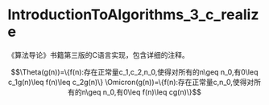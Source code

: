 # IntroductionToAlgorithms_3_c_realize
《算法导论》书籍第三版的C语言实现，包含详细的注释。
```math
\Theta(g(n))=\{f(n):存在正常量c_1,c_2,n_0,使得对所有的n\geq n_0,有0\leq c_1g(n)\leq f(n)\leq c_2g(n)\}
\Omicron(g(n))=\{f(n):存在正常量c,n_0,使得对所有的n\geq n_0,有0\leq f(n)\leq cg(n)\}
```
